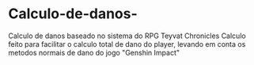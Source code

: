 # Calculo-de-danos-
Calculo de danos baseado no sistema do RPG Teyvat Chronicles
Calculo feito para facilitar o calculo total de dano do player, levando em conta os metodos normais de dano do jogo "Genshin Impact"
